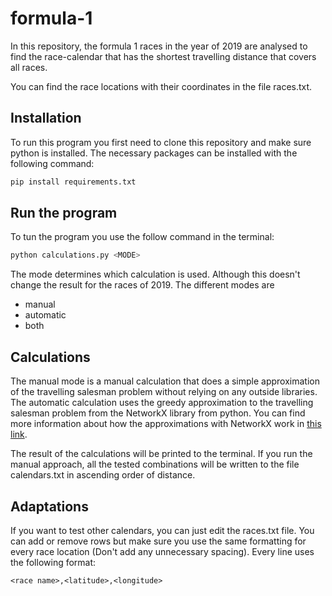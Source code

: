 # formula-1

In this repository, the formula 1 races in the year of 2019 are analysed to find the race-calendar that has the shortest travelling distance that covers all races.

You can find the race locations with their coordinates in the file races.txt.

## Installation

To run this program you first need to clone this repository and make sure python is installed.
The necessary packages can be installed with the following command:

```zsh
pip install requirements.txt
```

## Run the program

To tun the program you use the follow command in the terminal:

```zsh
python calculations.py <MODE>
```

The mode determines which calculation is used. Although this doesn't change the result for the races of 2019. The different modes are 

- manual
- automatic
- both

## Calculations

The manual mode is a manual calculation that does a simple approximation of the travelling salesman problem without relying on any outside libraries. The automatic calculation uses the greedy approximation to the travelling salesman problem from the NetworkX library from python. You can find more information about how the approximations with NetworkX work in [this link](https://networkx.org/documentation/stable/reference/algorithms/approximation.html).

The result of the calculations will be printed to the terminal.
If you run the manual approach, all the tested combinations will be written to the file calendars.txt in ascending order of distance.

## Adaptations

If you want to test other calendars, you can just edit the races.txt file. You can add or remove rows but make sure you use the same formatting for every race location (Don't add any unnecessary spacing). Every line uses the following format:

```csv
<race name>,<latitude>,<longitude>
```
